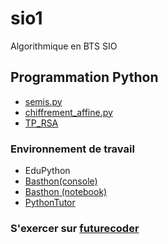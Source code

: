 # sio1
Algorithmique en BTS SIO

## Programmation Python
* [semis.py](semis.py)
* [chiffrement_affine.py](chiffrement_affine.py)
* [TP_RSA](https://notebook.basthon.fr/?from=https://raw.githubusercontent.com/thfruchart/sio1/TP_RSA.ipynb)


### Environnement de travail
* EduPython
* [Basthon(console)](https://console.basthon.fr/) 
* [Basthon (notebook)](https://notebook.basthon.fr/)
* [PythonTutor](https://pythontutor.com/visualize.html#mode=edit)
### S'exercer sur [futurecoder](https://fr.futurecoder.io/course/#toc)
